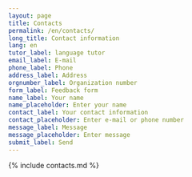 ```yaml
---
layout: page
title: Contacts
permalink: /en/contacts/
long_title: Contact information
lang: en
tutor_label: language tutor
email_label: E-mail
phone_label: Phone
address_label: Address
orgnumber_label: Organization number
form_label: Feedback form
name_label: Your name
name_placeholder: Enter your name
contact_label: Your contact information
contact_placeholder: Enter e-mail or phone number
message_label: Message
message_placeholder: Enter message
submit_label: Send
---
```

{% include contacts.md %}
